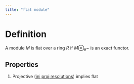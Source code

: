 ```yaml
---
title: "flat module"
---
```


# Definition
A module $M$ is flat over a ring $R$ if $M\otimes_R -$ is an exact functor.

## Properties
1. Projective ([inj proj resolutions](<notes/ntpy/Definitions/Homological algebra/inj proj resolutions.md>)) implies flat
